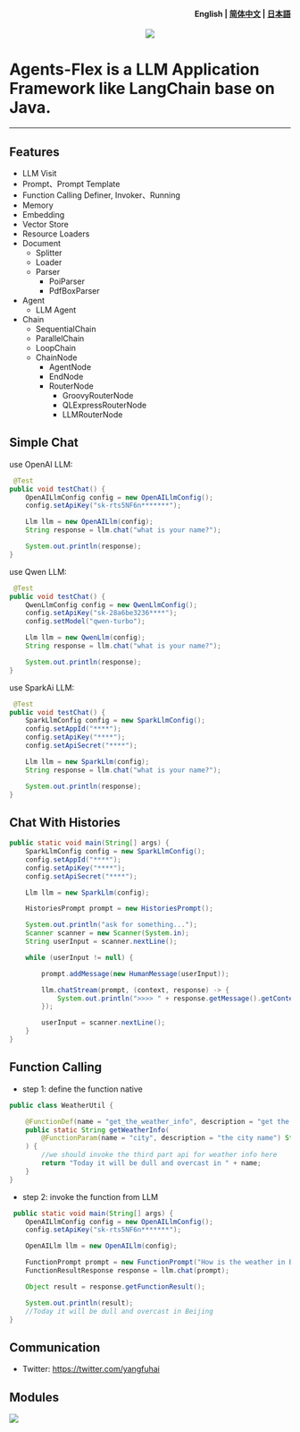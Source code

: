<h4 align="right"><strong>English</strong> | <a href="./readme_zh.md">简体中文</a> | <a href="./readme_ja.md">日本語</a></h4>

<p align="center">
    <img src="./docs/assets/images/banner.png"/>
</p>


# Agents-Flex is a LLM Application Framework like LangChain base on Java.

---

## Features

- LLM Visit
- Prompt、Prompt Template
- Function Calling Definer, Invoker、Running
- Memory
- Embedding
- Vector Store
- Resource Loaders
- Document
  - Splitter
  - Loader
  - Parser
    - PoiParser
    - PdfBoxParser
- Agent
  - LLM Agent
- Chain
  - SequentialChain
  - ParallelChain
  - LoopChain
  - ChainNode
    - AgentNode
    - EndNode
    - RouterNode
      - GroovyRouterNode
      - QLExpressRouterNode
      - LLMRouterNode

## Simple Chat

use OpenAI LLM:

```java
 @Test
public void testChat() {
    OpenAILlmConfig config = new OpenAILlmConfig();
    config.setApiKey("sk-rts5NF6n*******");

    Llm llm = new OpenAILlm(config);
    String response = llm.chat("what is your name?");

    System.out.println(response);
}
```


use Qwen LLM:

```java
 @Test
public void testChat() {
    QwenLlmConfig config = new QwenLlmConfig();
    config.setApiKey("sk-28a6be3236****");
    config.setModel("qwen-turbo");

    Llm llm = new QwenLlm(config);
    String response = llm.chat("what is your name?");

    System.out.println(response);
}
```


use SparkAi LLM:

```java
 @Test
public void testChat() {
    SparkLlmConfig config = new SparkLlmConfig();
    config.setAppId("****");
    config.setApiKey("****");
    config.setApiSecret("****");

    Llm llm = new SparkLlm(config);
    String response = llm.chat("what is your name?");

    System.out.println(response);
}
```

## Chat With Histories


```java
public static void main(String[] args) {
    SparkLlmConfig config = new SparkLlmConfig();
    config.setAppId("****");
    config.setApiKey("****");
    config.setApiSecret("****");

    Llm llm = new SparkLlm(config);

    HistoriesPrompt prompt = new HistoriesPrompt();

    System.out.println("ask for something...");
    Scanner scanner = new Scanner(System.in);
    String userInput = scanner.nextLine();

    while (userInput != null) {

        prompt.addMessage(new HumanMessage(userInput));

        llm.chatStream(prompt, (context, response) -> {
            System.out.println(">>>> " + response.getMessage().getContent());
        });

        userInput = scanner.nextLine();
    }
}
```

## Function Calling

- step 1: define the function native

```java
public class WeatherUtil {

    @FunctionDef(name = "get_the_weather_info", description = "get the weather info")
    public static String getWeatherInfo(
        @FunctionParam(name = "city", description = "the city name") String name
    ) {
        //we should invoke the third part api for weather info here
        return "Today it will be dull and overcast in " + name;
    }
}

```

- step 2: invoke the function from LLM

```java
 public static void main(String[] args) {
    OpenAILlmConfig config = new OpenAILlmConfig();
    config.setApiKey("sk-rts5NF6n*******");

    OpenAILlm llm = new OpenAILlm(config);

    FunctionPrompt prompt = new FunctionPrompt("How is the weather in Beijing today?", WeatherUtil.class);
    FunctionResultResponse response = llm.chat(prompt);

    Object result = response.getFunctionResult();

    System.out.println(result);
    //Today it will be dull and overcast in Beijing
}
```


## Communication

- Twitter: https://twitter.com/yangfuhai

## Modules

![](./docs/assets/images/modules.jpg)
